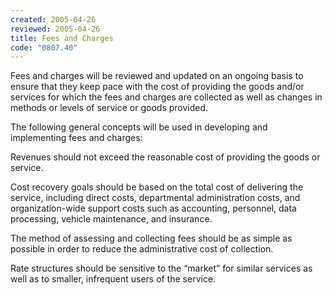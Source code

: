 ```yaml
---
created: 2005-04-26
reviewed: 2005-04-26
title: Fees and Charges
code: "0807.40"
---
```


Fees and charges will be reviewed and updated on an ongoing basis to ensure that they keep pace with the cost of
providing the goods and/or services for which the fees and charges are collected as well as changes in methods or
levels of service or goods provided.

The following general concepts will be used in developing and implementing fees and charges:

Revenues should not exceed the reasonable cost of providing the goods or service.

Cost recovery goals should be based on the total cost of delivering the service, including direct costs, departmental
administration costs, and organization-wide support costs such as accounting, personnel, data processing, vehicle
maintenance, and insurance.

The method of assessing and collecting fees should be as simple as possible in order to reduce the administrative
cost of collection.

Rate structures should be sensitive to the “market” for similar services as well as to smaller, infrequent users of the
service.
